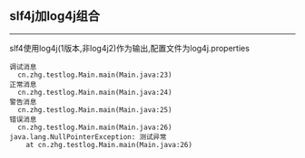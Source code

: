 ## slf4j加log4j组合
* * *
slf4使用log4j(1版本,非log4j2)作为输出,配置文件为log4j.properties

```控制台
调试消息
  cn.zhg.testlog.Main.main(Main.java:23)
正常消息
  cn.zhg.testlog.Main.main(Main.java:24)
警告消息
  cn.zhg.testlog.Main.main(Main.java:25)
错误消息
  cn.zhg.testlog.Main.main(Main.java:26)
java.lang.NullPointerException: 测试异常
	at cn.zhg.testlog.Main.main(Main.java:26)
```